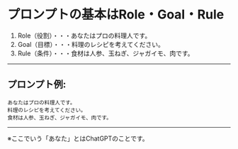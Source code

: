 # プロンプトの基本はRole・Goal・Rule
1. Role（役割）・・・あなたはプロの料理人です。
2. Goal（目標）・・・料理のレシピを考えてください。
3. Rule（条件）・・・食材は人参、玉ねぎ、ジャガイモ、肉です。
---
## プロンプト例:
```
あなたはプロの料理人です。
料理のレシピを考えてください。
食材は人参、玉ねぎ、ジャガイモ、肉です。
```
---
※ここでいう「あなた」とはChatGPTのことです。

